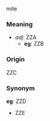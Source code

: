 mite
### Meaning
+ _adj_: ZZA
    + __eg__: ZZB

### Origin

ZZC

### Synonym

__eg__: ZZD

+ ZZE


